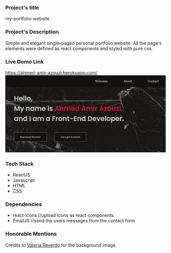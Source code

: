 ### Project's title
my-portfolio-website

### Project's Description
Simple and elegant single-paged personal portfolio website. All the page's elements were defined as react components and styled with pure css.  

### Live Demo Link
https://ahmed-amir-azouzi.herokuapp.com/
![](portfolio_website.gif)

### Tech Stack
- ReactJS
- Javascript
- HTML
- CSS

### Dependencies
- react-icons //upload icons as react components
- EmailJS //send the users messages from the contact form

### Honorable Mentions
Credits to <a href="https://unsplash.com/@lereverdo" target="_blank">Valeria Reverdo</a> for the background image.

